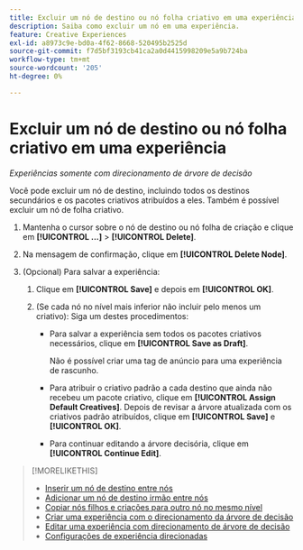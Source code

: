 ```yaml
---
title: Excluir um nó de destino ou nó folha criativo em uma experiência
description: Saiba como excluir um nó em uma experiência.
feature: Creative Experiences
exl-id: a8973c9e-bd0a-4f62-8668-520495b2525d
source-git-commit: f7d5bf3193cb41ca2a0d4415998209e5a9b724ba
workflow-type: tm+mt
source-wordcount: '205'
ht-degree: 0%

---
```


# Excluir um nó de destino ou nó folha criativo em uma experiência

*Experiências somente com direcionamento de árvore de decisão*

Você pode excluir um nó de destino, incluindo todos os destinos secundários e os pacotes criativos atribuídos a eles. Também é possível excluir um nó de folha criativo.

<!-- 1. [ways to get to the decision tree] -->

1. Mantenha o cursor sobre o nó de destino ou nó folha de criação e clique em **[!UICONTROL ...]** > **[!UICONTROL Delete]**.

1. Na mensagem de confirmação, clique em **[!UICONTROL Delete Node]**.

1. (Opcional) Para salvar a experiência:

   1. Clique em **[!UICONTROL Save]** e depois em **[!UICONTROL OK]**.

   1. (Se cada nó no nível mais inferior não incluir pelo menos um criativo): Siga um destes procedimentos:

      * Para salvar a experiência sem todos os pacotes criativos necessários, clique em **[!UICONTROL Save as Draft]**.

        Não é possível criar uma tag de anúncio para uma experiência de rascunho.

      * Para atribuir o criativo padrão a cada destino que ainda não recebeu um pacote criativo, clique em **[!UICONTROL Assign Default Creatives]**. Depois de revisar a árvore atualizada com os criativos padrão atribuídos, clique em **[!UICONTROL Save]** e **[!UICONTROL OK]**.

      * Para continuar editando a árvore decisória, clique em **[!UICONTROL Continue Edit]**.

>[!MORELIKETHIS]
>
>* [Inserir um nó de destino entre nós](experience-target-node-add-inner.md)
>* [Adicionar um nó de destino irmão entre nós](experience-target-node-add-sibling.md)
>* [Copiar nós filhos e criações para outro nó no mesmo nível](experience-target-node-copy.md)
>* [Criar uma experiência com o direcionamento da árvore de decisão](experience-create-targeting.md)
>* [Editar uma experiência com direcionamento de árvore de decisão](experience-edit-targeting.md)
>* [Configurações de experiência direcionadas](experience-settings-targeting.md)
